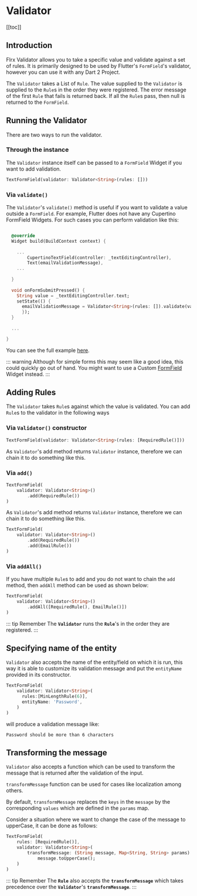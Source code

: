 # Validator

[[toc]]

## Introduction

Flrx Validator allows you to take a specific value and validate against a set of rules. 
It is primarily designed to be used by Flutter's `FormField`'s validator, however you can use it with any Dart 2 Project.

The `Validator` takes a List of `Rule`. The value supplied to the
`Validator` is supplied to the `Rule`s in the order they were registered.
The error message of the first `Rule` that fails is returned back. If all the `Rule`s pass, then null is returned to the `FormField`.

## Running the Validator

There are two ways to run the validator.

### Through the instance

The `Validator` instance itself can be passed to a `FormField` Widget if you want to add validation.

```dart
TextFormField(validator: Validator<String>(rules: []))
```


### Via `validate()`

The `Validator`'s `validate()` method is useful if you want to validate a value outside a `FormField`.
For example, Flutter does not have any Cupertino FormField Widgets. For such cases you can perform validation like this:

```dart

  @override
  Widget build(BuildContext context) {
  
    ...  
        CupertinoTextField(controller: _textEditingController),
        Text(emailValidationMessage),
    ...
  
  }
      
  void onFormSubmitPressed() {
    String value = _textEditingController.text;
    setState(() {
      emailValidationMessage = Validator<String>(rules: []).validate(value) ?? '';
      });
  }
  
  ...

}
```

You can see the full example [here](https://github.com/flrx/validator/blob/master/example/lib/cupertino_form.dart).

::: warning
Although for simple forms this may seem like a good idea, this could quickly go out of hand.
You might want to use a Custom [FormField](https://api.flutter.dev/flutter/widgets/FormField-class.html) Widget instead.
:::

## Adding Rules

The `Validator` takes `Rule`s against which the value is validated. You can add `Rule`s to the validator in the following ways

### Via `Validator()` constructor

```dart
TextFormField(validator: Validator<String>(rules: [RequiredRule()]))
```

As `Validator`'s add method returns `Validator` instance, therefore we can chain it to do something like this.

### Via `add()`

```dart
TextFormField(
    validator: Validator<String>()
        .add(RequiredRule())
)
```

As `Validator`'s add method returns `Validator` instance, therefore we can chain it to do something like this.

```dart
TextFormField(
    validator: Validator<String>()
        .add(RequiredRule())
        .add(EmailRule())
)
```

### Via `addAll()`

If you have multiple `Rule`s to add and you do not want to chain the `add` method, then `addAll` method can be used as shown below:

```dart
TextFormField(
    validator: Validator<String>()
        .addAll([RequiredRule(), EmailRule()])
)
```

::: tip Remember
The **`Validator`** runs the **`Rule`**'s in the order they are registered.
:::

## Specifying name of the entity

`Validator` also accepts the name of the entity/field on which it is run, this way it is able to customize its validation message and put the `entityName` provided in its constructor.

```dart
TextFormField(
    validator: Validator<String>(
      rules:[MinLengthRule(6)],
      entityName: 'Password',
    )
)
```

will produce a validation message like:

```
Password should be more than 6 characters
```

## Transforming the message

`Validator` also accepts a function which can be used to transform the message that is returned after the validation of the input.

`transformMessage` function can be used for cases like localization among others.

By default, `transformMessage` replaces the `keys` in the `message` by the corresponding `values` which are defined in the `params` map.

Consider a situation where we want to change the case of the message to upperCase, it can be done as follows:

```dart
TextFormField(
    rules: [RequiredRule()],
    validator: Validator<String>(
        transformMessage: (String message, Map<String, String> params) =>
            message.toUpperCase();
    )
)
```

::: tip Remember
The **`Rule`** also accepts the **`transformMessage`** which takes precedence over the **`Validator`**'s **`transformMessage`**.
:::
